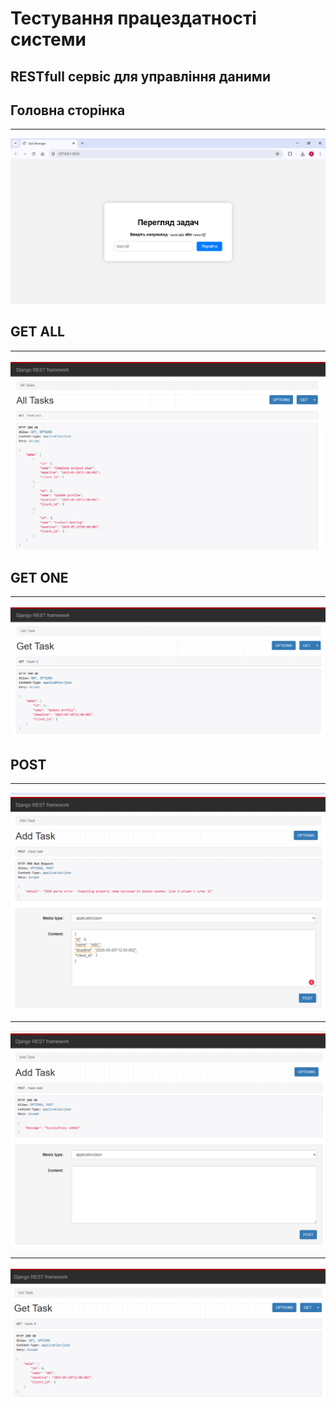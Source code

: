 # Тестування працездатності системи

## RESTfull сервіс для управління даними
## Головна сторінка
---
<center>
  
![Діаграма](1.png)

</center>

## GET ALL
---
<center>
  
![Діаграма](2(9).png)

</center>

## GET ONE
---
<center>
  
![Діаграма](3.png)

</center>

## POST
---
<center>
  
![Діаграма](4.png)

---
![Діаграма](5.png)

---
![Діаграма](6.png)

</center>
